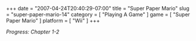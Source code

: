 +++
date = "2007-04-24T20:40:29-07:00"
title = "Super Paper Mario"
slug = "super-paper-mario-14"
category = [ "Playing A Game" ]
game = [ "Super Paper Mario" ]
platform = [ "Wii" ]
+++

<i>Progress: Chapter 1-2</i>